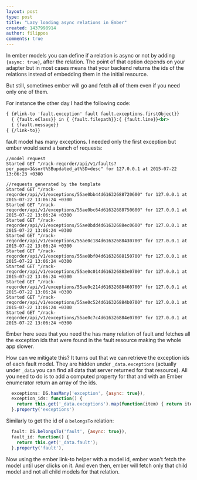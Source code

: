 ```yaml
---
layout: post
type: post
title: "Lazy loading async relations in Ember"
created: 1437998914
author: filippos
comments: true
---
```


In ember models you can define if a relation is async or not by adding `{async: true}`, after the relation. The point of that option depends on your adapter but in most cases means that your backend returns the ids of the relations instead of embedding them in the initial resource.

But still, sometimes ember will go and fetch all of them even if you need only one of them.

For instance the other day I had the following code:

``` handlebars
{ {#link-to 'fault.exception' fault fault.exceptions.firstObject}}
  { {fault.eClass}} in { {fault.filepath}}:{ {fault.line}}<br>
  { {fault.message}}
{ {/link-to}}
```

fault model has many exceptions. I needed only the first exception but ember would send a banch of requests:

```
//model request
Started GET "/rack-reqorder/api/v1/faults?per_page=1&sort%5Bupdated_at%5D=desc" for 127.0.0.1 at 2015-07-22 13:06:23 +0300

//requests generated by the template
Started GET "/rack-reqorder/api/v1/exceptions/55ae0bb44d61632688720600" for 127.0.0.1 at 2015-07-22 13:06:24 +0300
Started GET "/rack-reqorder/api/v1/exceptions/55ae0bc64d61632688750600" for 127.0.0.1 at 2015-07-22 13:06:24 +0300
Started GET "/rack-reqorder/api/v1/exceptions/55ae0bdd4d61632688ec0600" for 127.0.0.1 at 2015-07-22 13:06:24 +0300
Started GET "/rack-reqorder/api/v1/exceptions/55ae0c184d61632688430700" for 127.0.0.1 at 2015-07-22 13:06:24 +0300
Started GET "/rack-reqorder/api/v1/exceptions/55ae0bf04d61632688150700" for 127.0.0.1 at 2015-07-22 13:06:24 +0300
Started GET "/rack-reqorder/api/v1/exceptions/55ae0c014d616326883e0700" for 127.0.0.1 at 2015-07-22 13:06:24 +0300
Started GET "/rack-reqorder/api/v1/exceptions/55ae0c214d61632688460700" for 127.0.0.1 at 2015-07-22 13:06:24 +0300
Started GET "/rack-reqorder/api/v1/exceptions/55ae0c524d616326884b0700" for 127.0.0.1 at 2015-07-22 13:06:24 +0300
Started GET "/rack-reqorder/api/v1/exceptions/55ae0c7c4d616326884e0700" for 127.0.0.1 at 2015-07-22 13:06:24 +0300
```

Ember here sees that you need the has many relation of fault and fetches all the exception ids that were found in the fault resource making the whole app slower.

How can we mitigate this? It turns out that we can retrieve the exception ids of each fault model. They are hidden under `_data.exceptions` (actually under `_data` you can find all data that server returned for that resource). All you need to do is to add a computed property for that and with an Ember enumerator return an array of the ids.


``` javascript
  exceptions: DS.hasMany('exception', {async: true}),
  exception_ids: function() {
    return this.get('_data.exceptions').map(function(item) { return item.id; });
  }.property('exceptions')
```

Similarly to get the id of a `belongsTo` relation:

``` javascript
  fault: DS.belongsTo('fault', {async: true}),
  fault_id: function() {
    return this.get('_data.fault');
  }.property('fault'),
```

Now using the ember link-to helper with a model id, ember won't fetch the model until user clicks on it. And even then, ember will fetch only that child model and not all child models for that relation.
